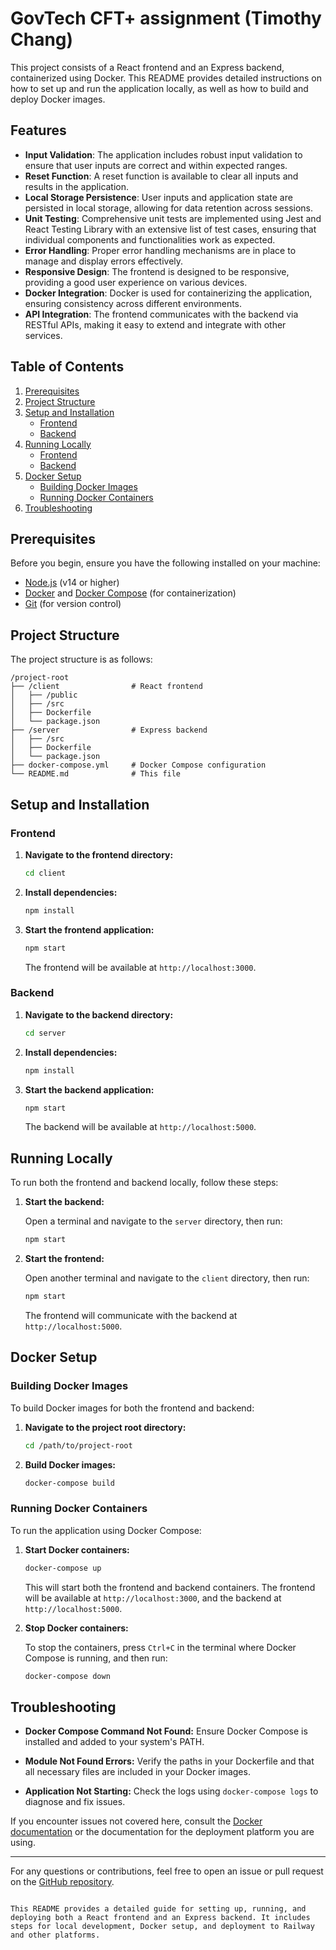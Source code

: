 # GovTech CFT+ assignment (Timothy Chang)

This project consists of a React frontend and an Express backend, containerized using Docker. This README provides detailed instructions on how to set up and run the application locally, as well as how to build and deploy Docker images.

## Features

- **Input Validation**: The application includes robust input validation to ensure that user inputs are correct and within expected ranges.
- **Reset Function**: A reset function is available to clear all inputs and results in the application.
- **Local Storage Persistence**: User inputs and application state are persisted in local storage, allowing for data retention across sessions.
- **Unit Testing**: Comprehensive unit tests are implemented using Jest and React Testing Library with an extensive list of test cases, ensuring that individual components and functionalities work as expected.
- **Error Handling**: Proper error handling mechanisms are in place to manage and display errors effectively.
- **Responsive Design**: The frontend is designed to be responsive, providing a good user experience on various devices.
- **Docker Integration**: Docker is used for containerizing the application, ensuring consistency across different environments.
- **API Integration**: The frontend communicates with the backend via RESTful APIs, making it easy to extend and integrate with other services.


## Table of Contents

1. [Prerequisites](#prerequisites)
2. [Project Structure](#project-structure)
3. [Setup and Installation](#setup-and-installation)
   - [Frontend](#frontend)
   - [Backend](#backend)
4. [Running Locally](#running-locally)
   - [Frontend](#frontend)
   - [Backend](#backend)
5. [Docker Setup](#docker-setup)
   - [Building Docker Images](#building-docker-images)
   - [Running Docker Containers](#running-docker-containers)
6. [Troubleshooting](#troubleshooting)

## Prerequisites

Before you begin, ensure you have the following installed on your machine:

- [Node.js](https://nodejs.org/) (v14 or higher)
- [Docker](https://www.docker.com/) and [Docker Compose](https://docs.docker.com/compose/install/) (for containerization)
- [Git](https://git-scm.com/) (for version control)

## Project Structure

The project structure is as follows:

```
/project-root
├── /client                # React frontend
│   ├── /public
│   ├── /src
│   ├── Dockerfile
│   └── package.json
├── /server                # Express backend
│   ├── /src
│   ├── Dockerfile
│   └── package.json
├── docker-compose.yml     # Docker Compose configuration
└── README.md              # This file
```

## Setup and Installation

### Frontend

1. **Navigate to the frontend directory:**

   ```bash
   cd client
   ```

2. **Install dependencies:**

   ```bash
   npm install
   ```

3. **Start the frontend application:**

   ```bash
   npm start
   ```

   The frontend will be available at `http://localhost:3000`.

### Backend

1. **Navigate to the backend directory:**

   ```bash
   cd server
   ```

2. **Install dependencies:**

   ```bash
   npm install
   ```

3. **Start the backend application:**

   ```bash
   npm start
   ```

   The backend will be available at `http://localhost:5000`.

## Running Locally

To run both the frontend and backend locally, follow these steps:

1. **Start the backend:**

   Open a terminal and navigate to the `server` directory, then run:

   ```bash
   npm start
   ```

2. **Start the frontend:**

   Open another terminal and navigate to the `client` directory, then run:

   ```bash
   npm start
   ```

   The frontend will communicate with the backend at `http://localhost:5000`.

## Docker Setup

### Building Docker Images

To build Docker images for both the frontend and backend:

1. **Navigate to the project root directory:**

   ```bash
   cd /path/to/project-root
   ```

2. **Build Docker images:**

   ```bash
   docker-compose build
   ```

### Running Docker Containers

To run the application using Docker Compose:

1. **Start Docker containers:**

   ```bash
   docker-compose up
   ```

   This will start both the frontend and backend containers. The frontend will be available at `http://localhost:3000`, and the backend at `http://localhost:5000`.

2. **Stop Docker containers:**

   To stop the containers, press `Ctrl+C` in the terminal where Docker Compose is running, and then run:

   ```bash
   docker-compose down
   ```


## Troubleshooting

- **Docker Compose Command Not Found:**
  Ensure Docker Compose is installed and added to your system's PATH.

- **Module Not Found Errors:**
  Verify the paths in your Dockerfile and that all necessary files are included in your Docker images.

- **Application Not Starting:**
  Check the logs using `docker-compose logs` to diagnose and fix issues.

If you encounter issues not covered here, consult the [Docker documentation](https://docs.docker.com/) or the documentation for the deployment platform you are using.

---

For any questions or contributions, feel free to open an issue or pull request on the [GitHub repository](https://github.com/your-repo).

```

This README provides a detailed guide for setting up, running, and deploying both a React frontend and an Express backend. It includes steps for local development, Docker setup, and deployment to Railway and other platforms.
